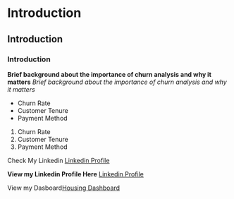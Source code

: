 # Introduction
## Introduction  
### Introduction  

**Brief background about the importance of churn analysis and why it matters**
*Brief background about the importance of churn analysis and why it matters*

- Churn Rate  
- Customer Tenure  
- Payment Method

1. Churn Rate  
2. Customer Tenure  
3. Payment Method


Check My Linkedin [Linkedin Profile](https://linkedin.com/in/yourprofile)

**View my Linkedin Profile Here** [Linkedin Profile](https://linkedin.com/in/yourprofile)

View my Dasboard[Housing Dashboard](https://github.com/Kaosarat10/Customer-Churn-Analysis/blob/main/Boston%20Housing%201.png)


